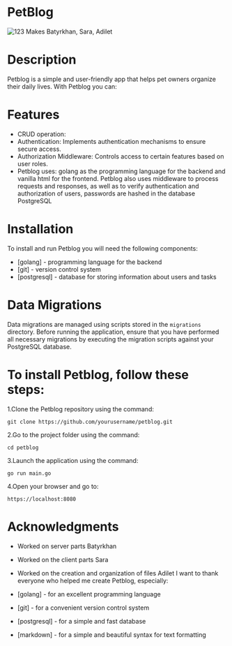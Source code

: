 # PetBlog 
![123](https://github.com/t0rch13/petblog/assets/110306539/88d1ad16-c19d-46bc-a5b1-66fad959a71b)
Makes Batyrkhan, Sara, Adilet
# Description
Petblog is a simple and user-friendly app that helps pet owners organize their daily lives. With Petblog you can:
# Features 
- CRUD operation: 
- Authentication: Implements authentication mechanisms to ensure secure access.
- Authorization Middleware: Controls access to certain features based on user roles.
- Petblog uses: golang as the programming language for the backend and vanilla html for the frontend.
Petblog also uses middleware to process requests and responses, as well as to verify
authentication and authorization of users, passwords are hashed in the database PostgreSQL
# Installation
To install and run Petblog you will need the following components:
- [golang] - programming language for the backend
- [git] - version control system
- [postgresql] - database for storing information about users and tasks
# Data Migrations
Data migrations are managed using scripts stored in the `migrations` directory. Before running the application, ensure that you have performed all necessary migrations by executing the migration scripts against your PostgreSQL database.
# To install Petblog, follow these steps:
1.Clone the Petblog repository using the command:
```
git clone https://github.com/yourusername/petblog.git
```
2.Go to the project folder using the command:
```
cd petblog
```
3.Launch the application using the command:
```
go run main.go
```
4.Open your browser and go to:
```
https://localhost:8080
```

# Acknowledgments
- Worked on server parts Batyrkhan
- Worked on the client parts Sara
- Worked on the creation and organization of files Adilet
I want to thank everyone who helped me create Petblog, especially:

- [golang] - for an excellent programming language
- [git] - for a convenient version control system
- [postgresql] - for a simple and fast database
- [markdown] - for a simple and beautiful syntax for text formatting
